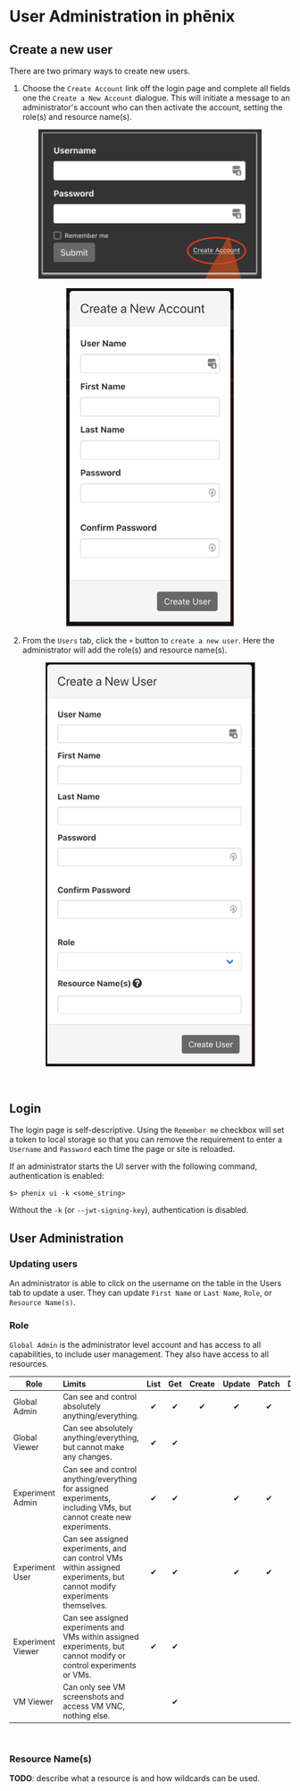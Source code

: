 # User Administration in phēnix

## Create a new user

There are two primary ways to create new users. 

1. Choose the `Create Account` link off the login page and complete all fields one the `Create a New Account` dialogue. This will initiate a message to an administrator's account who can then activate the account, setting the role(s) and resource name(s).

<p align="center">
    <img width="400" src="images/login_create.png">
</p>

<p align="center">
    <img width="300" src="images/create_new_account.png">
</p>

2. From the `Users` tab, click the `+` button to `create a new user`. Here the administrator will add the role(s) and resource name(s). 

<p align="center">
    <img width="375" src="images/create_a_new_user.png">
</p>
<br>

## Login

The login page is self-descriptive. Using the `Remember me` checkbox will set a token to local storage so that you can remove the requirement to enter a `Username` and `Password` each time the page or site is reloaded. 

If an administrator starts the UI server with the following command, authentication is enabled:

```
$> phenix ui -k <some_string>
```

Without the `-k` (or `--jwt-signing-key`), authentication is disabled.
<br>

## User Administration

### Updating users

An administrator is able to click on the username on the table in the Users tab to update a user. They can update `First Name` or `Last Name`, `Role`, or `Resource Name(s)`.
<br>

### Role

`Global Admin` is the administrator level account and has access to all capabilities, to include user management. They also have access to all resources.

| Role              | Limits | List | Get | Create | Update | Patch | Delete | Users |
|-------------------|:-------|:----:|:---:|:------:|:------:|:-----:|:------:|:-----:|
| Global Admin      | Can see and control absolutely anything/everything. | ✔︎ | ✔︎ | ✔︎ | ✔︎ | ✔︎ | ✔︎ | ✔︎ |
| Global Viewer     | Can see absolutely anything/everything, but cannot make any changes. | ✔︎ | ✔︎ |  |  |  |  | ✔︎ |
| Experiment Admin  | Can see and control anything/everything for assigned experiments, including VMs, but cannot create new experiments. | ✔︎ | ✔︎ |  | ✔︎ | ✔︎ | ✔︎ |  |
| Experiment User   | Can see assigned experiments, and can control VMs within assigned experiments, but cannot modify experiments themselves. | ✔︎ | ✔︎ |  | ✔︎ | ✔︎ |  |  |
| Experiment Viewer | Can see assigned experiments and VMs within assigned experiments, but cannot modify or control experiments or VMs. | ✔︎ | ✔︎ |  |  |  |  |  |
| VM Viewer         | Can only see VM screenshots and access VM VNC, nothing else. |  | ✔︎ |  |  |  |  |  |
<br>

### Resource Name(s)

**TODO**: describe what a resource is and how wildcards can be used.